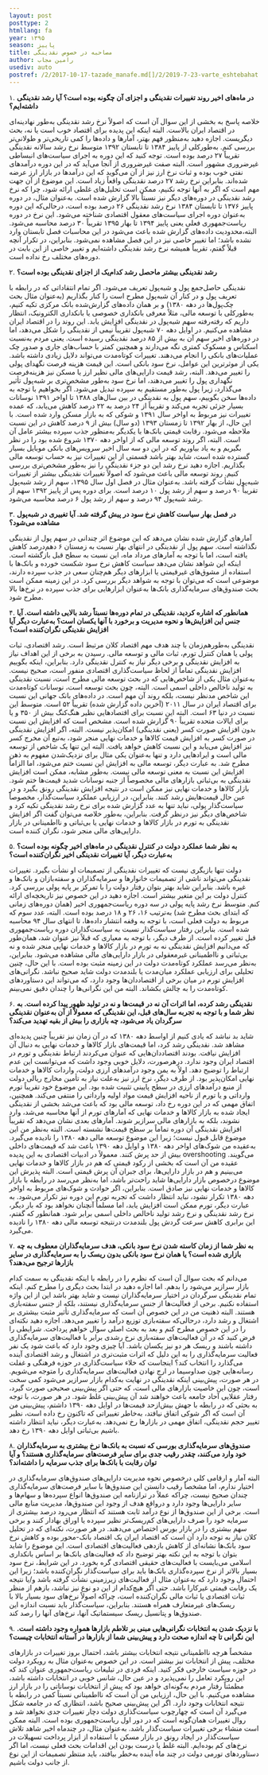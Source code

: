 ```yaml
---
layout: post
posttype: 2
htmllang: fa
year: ۱۳۹۵
season: پاییز
title: مصاحبه در خصوص نقدینگی
author: رامین مجاب
usediv: auto
postref: /2/2017-10-17-tazade_manafe.md[]/2/2019-7-23-varte_eshtebahat.md[]/1/2015-2-2-وزارتخانه بانک مرکزی.md[]/2/2018-4-18-adoo_shavad_sabab.md[]/2/2019-12-26-fesade_gheimatgozari.md[]/2/2018-4-28-gheimat_showra.md[]/2/2018-9-9-bare_sangin.md[]/2/2018-6-1-sekeye_ramzarz.md[]/2/2017-8-15-ba_rantjooha_chekonim.md[]/2/2016-9-6-ronaghe_maskan.md
---
```



۱. **در ماه‌های اخیر روند تغییرات نقدینگی و اجزای آن چگونه بوده است؟ آیا رشد نقدینگی داشته‌ایم؟** 

خلاصه پاسخ به بخشی از این سوال آن است که اصولاً نرخ رشد نقدینگی به‌طور نهادینه‌ای در اقتصاد ایران بالاست. البته اینکه این پدیده برای اقتصاد خوب است یا نه، بحث دیگریست. اجازه دهید به‌منظور فهم بهتر، آمارها و داده‌ها را کمی تاریخی‌تر و طولانی‌تر بررسی کنم. به‌طورکلی از پاییز ۱۳۸۴ تا تابستان ۱۳۹۲ متوسط نرخ رشد سالانه نقدینگی تقریباً ۲۷ درصد بوده است. توجه کنید که این دوره به اجرای سیاست‌های انبساطی غیرضروری مشهور است. البته صفت غیرضروری از آنجا می‌آید که در این دوره درآمدهای نفتی خوب بوده و ثبات نرخ ارز نیز از آن می‌گوید که این درآمدها در بازار ارز عرضه شده‌اند. بنابراین نرخ رشد ۲۷ درصد نقدینگی واقعاً زیاد است. این موضوع از آن جهت مهم است که اگر به آنها توجه نکنیم، ممکن است تحلیل‌های غلطی ارائه شود، چرا که نرخ رشد نقدینگی در دوره‌های دیگر نیز نسبتاً بالا گزارش شده است. به‌عنوان مثال، در دوره پاییز ۱۳۷۶ تا تابستان ۱۳۸۴ نرخ رشد نقدینگی ۲۶ درصد بوده است، درحالی‌که این دوره به‌عنوان دوره اجرای سیاست‌های معقول اقتصادی شناخته می‌شود. این نرخ در دوره ریاست‌جمهوری فعلی یعنی پاییز ۱۳۹۴ تا بهار ۱۳۹۵ تقریباً ۳۰ درصد محاسبه می‌شود. البته،‌محدودیت داده‌های گزارش شده باعث می‌شود در این محاسبات فصل تابستان وارد نشده باشد؛ اما تغییر خاصی نیز در این فصل مشاهده نمی‌شود. بنابراین، در تکرار آنچه قبلاً گفتم، تقریباً همیشه نرخ رشد نقدینگی داشته‌ایم و تغییر خاصی از این بابت در دوره‌های مختلف رخ نداده است. 

۲. **رشد نقدینگی بیشتر ماحصل رشد کدام‌یک از اجزای نقدینگی بوده است؟**

نقدینگی حاصل‌جمع پول و شبه‌پول تعریف می‌شود. اگر تمام انتقاداتی که در رابطه با تعریف پول و در کنار آن شبه‌پول مطرح است را کنار بگذاریم (به‌عنوان مثال بحث چک‌پول‌ها در دهه ۱۳۸۰) و بر همان داده‌های گزارش‌شده بانک مرکزی تکیه کنیم، به‌طورکلی با توسعه مالی، مثلاً معرفی بانکداری خصوصی یا بانکداری الکترونیک، انتظار داریم که رفته‌رفته سهم شبه‌پول در نقدینگی افزایش یابد. این روند را در اقتصاد ایران مشاهده می‌کنیم. در اوایل دهه ۷۰ شبه‌پول تقریباً نیمی از نقدینگی را شکل می‌دهد، اما در دوره‌های اخیر سهم آن به بیش از ۸۵ درصد نقدینگی رسیده است. یعنی مردم به‌نسبت اسکناس و مسکوک کمتری نگه می‌دارند و همچنین کمتر با حساب‌های جاری و صدور چک عملیات‌های بانکی را انجام می‌دهند. تغییرات کوتاه‌مدت می‌تواند دلایل زیادی داشته باشد. یکی از موثرترین این عوامل، نرخ سود بانکی است. این قیمت هزینه فرصت نگهدای پولی را تغییر می‌دهد. البته، رشد قیمت دارایی‌های مالی نظیر ارز یا مسکن نیز هزینه‌فرصت نگهداری پول را تغییر می‌دهند، اما نرخ سود به‌طور مشخص‌تری بر شبه‌پول تأثیر می‌گذارد، زیرا پول به‌طور مستقیم به سپرده تبدیل می‌شود. اگر بخواهیم با توجه به داده‌ها سخن بگوییم، سهم پول به نقدینگی در بین سال‌های ۱۳۸۸ تا اواخر ۱۳۹۱ نوسانات بسیار جزئی تجربه می‌کند و تقریباً از ۲۴ درصد به ۲۲ درصد کاهش می‌یابد، که عمده تغییرات نیز مربوط به اواخر سال ۱۳۹۱ و شوکی که به بازار مسکن وارد شده است. با این حال، از بهار ۱۳۹۲ تا زمستان ۱۳۹۳ (دو سال) بیش از ۹ درصد کاهش در این نسبت ملاحظه می‌شود. رقابت قیمتی بانک‌ها با یکدیگر به‌منظور جذب سپرده بیشتر عامل آن است. البته، اگر روند توسعه مالی که از اواخر دهه ۱۳۷۰ شروع شده بود را در نظر بگیریم و به یاد بیاوریم که در این دو سه سال اخیر سرویس‌های بانکی موبایل بسیار گسترده شده است، شاید بهتر باشد قسمتی از این تغییرات نیز به حساب توسعه مالی بگذاریم. اجازه دهید نرخ رشد این دو جزء نقدینگی را نیز به‌طور مشخص‌تری بررسی کنیم. روند توسعه مالی باعث می‌شود که اصولاً تغییرات نقدینگی بیشتر از تغییرات شبه‌پول نشأت گرفته باشد. به‌عنوان مثال در فصل اول سال ۱۳۹۵، سهم از رشد شبه‌پول تقریباً ۹۰ درصد و سهم از رشد پول ۱۰ درصد است. برای دوره پس از پاییز ۱۳۹۲ سهم از رشد شبه‌پول ۹۴ درصد و سهم از رشد پول ۶ درصد محاسبه می‌شود. 

۳. **در فصل بهار سیاست کاهش نرخ سود در پیش گرفته شد. آیا تغییری در شبه‌پول مشاهده می‌شود؟**	

آمارهای گزارش شده نشان می‌دهد که این موضوع اثر چندانی در سهم پول از نقدینگی نگذاشته است. سهم پول از نقدینگی در انتهای بهار نسبت به زمستان ۶ دهم‌درصد کاهش یافته است، اما با توجه به آمارهای مرداد ماه، این نسبت به سطح قبل بازگشته است. اینکه این شواهد نشان می‌دهد سیاست کاهش نرخ سود شکست خورده و بانک‌ها با استفاده از مشوق‌های غیرقیمتی یا ابزارهای دیگر هم‌چنان سعی در جذب سپرده دارند، موضوعی است که می‌توان با توجه به شواهد دیگر بررسی کرد. در این زمینه ممکن است بحث صندوق‌های سرمایه‌گذاری بانک‌ها به‌عنوان ابزارهایی برای جذب سپرده در نرخ‌ها بالا مطرح شود. 

۴. **همانطور که اشاره کردید، نقدینگی در تمام دوره‌ها نسبتاً رشد بالایی داشته است. آیا جنس این افزایش‌ها و نحوه مدیریت و برخورد با آنها یکسان است؟ به‌عبارت دیگر آیا افزایش نقدینگی نگران‌کننده است؟**

نقدینگی به‌طورهم‌زمان با چند هدف مهم اقتصاد کلان مرتبط است. رشد اقتصادی، ثبات پولی یا همان کنترل تورم، ثبات مالی و توسعه مالی. رسیدن به برخی از این اهداف نیاز به افزایش نقدینگی و برخی دیگر نیاز به کنترل نقدینگی دارد. بنابراین، اینکه بگوییم افزایش نقدینگی تماماً از لحاظ سیاست‌گذاری اقتصادی منفور است، صحیح نیست. به‌عنوان مثال یکی از شاخص‌هایی که در بحث توسعه مالی مطرح است، نسبت نقدینگی به تولید ناخالص داخلی اسمی است. البته، چون بحث توسعه است، نوسانات کوتاه‌مدت این شاخص مدنظر نیست، بلکه روند آن مهم است. در داده‌های بانک جهانی این نسبت برای اقتصاد ایران در سال ۲۰۱۱ (آخرین داده گزارش شده) تقریباً ۵۲ است. متوسط این نسبت در دنیا ۶۳ است. البته این نسبت برای اقتصادهایی نظیر هنگ‌کنگ بیش از ۳۵۰ و یا برای ایالات متحده تقریباً ۹۰ گزارش شده است. مشخص است که افزایش این نسبت بدون افزایش صورت کسر (یعنی نقدینگی) امکان‌پذیر نیست. البته، اگر افزایش نقدینگی در صورت کسر به افزایش قیمت کالاها و خدمات نهایی منجر شود، به‌تبع آن مخرج کسر نیز افزایش می‌یابد و این نسبت کاهش خواهد یافت. البته این تنها یک شاخص از توسعه مالی است و ایرادهایی دارد و تنها به‌عنوان یکی مثال برای نزدیک‌شدن مفهوم به ذهن مطرح شد. به عبارت دیگر، توسعه مالی به افزایش این نسبت ختم می‌شود، اما الزاماً افزایش این نسبت به معنی توسعه مالی نیست. به‌طور مشابه، ممکن است افزایش نقدینگی به بی‌ثباتی بازارهای مالی مخصوصاً از جنبه نوسانات شدید قیمت‌ها ختم شود. بازار کالاها و خدمات نهایی نیز ممکن است در نتیجه افزایش نقدینگی رونق بگیرد و در عین حال قیمت‌هایش رشد کنند. بنابراین، در ارزیابی عملکرد سیاست‌گذار، مخصوصاً سیاست‌گذار پولی، نباید تنها به عدد گزارش شده برای نرخ رشد نقدینگی تکیه کرد و شاخص‌های دیگر نیز درنظر گرفت. بنابراین، به‌طور خلاصه می‌توان گفت اگر افزایش نقدینگی به تورم در بازار کالاها و خدمات نهایی یا بی‌ثباتی و نااطمینانی در بازار دارایی‌های مالی منجر شود، نگران کننده است.

۵. **به نظر شما عملکرد دولت در کنترل نقدینگی در ماه‌های اخیر چگونه بوده است؟ به‌عبارت دیگر، آیا تغییرات نقدینگی اخیر نگران‌کننده است؟**

دولت تنها بازیگری نیست که تغییرات نقدینگی از تصمیمات او نشأت بگیرد. تغییرات نقدینگی می‌تواند ناشی از تصمیمات خانوارها و سرمایه‌گذاران و سفته‌بازان و بانک‌ها و غیره باشد. بنابراین شاید بهتر بتوان رفتار دولت را با تمرکز بر پایه پولی بررسی کرد. کنترل دولت بر این متغیر بیشتر است. اجازه دهید در این خصوص نیز تاریخچه‌ای ارائه کنم. متوسط نرخ رشد پایه پولی در سه دوره ریاست‌جمهوری اخیر (همان دوره‌های زمانی که ابتدای بحث مطرح شد) به‌ترتیب ۱۶، ۲۶ و ۱۸ درصد بوده است. البته، عدد سوم که مربوط به دولت فعلی است، با توجه به وقفه انتشار داده‌ها، تا انتهای سال ۹۴ محاسبه شده است. بنابراین رفتار سیاست‌گذار نسبت به سیاست‌گذاران دوره ریاست‌جمهوری قبل تغییر کرده است. از طرف دیگر، با توجه به معیاری که قبلاً نیز عنوان شد، همان‌طور که می‌دانیم افزایش نقدینگی نه به تورم در بازار کالاها و خدمات نهایی منجر شده و نه بی‌ثباتی و نااطمینانی غیرمعقولی در بازار دارایی‌های مالی مشاهده می‌شود. بنابراین، به‌نظر می‌رسد عملکرد کوتاه‌مدت دولت در این زمینه مثبت بوده است. با این حال، چنین تحلیلی برای ارزیابی عملکرد میان‌مدت یا بلندمدت دولت شاید صحیح نباشد. نگرانی‌های افزایش تورم در میان برخی از اقتصاددان‌ها وجود دارد، که می‌تواند این دستاوردهای کوتاه‌مدت را به چالش بکشاند. البته من این نگرانی‌ها را چندان دقیق نمی‌بینم.

۶. **نقدینگی رشد کرده، اما اثرات آن نه در قیمت‌ها و نه در تولید ظهور پیدا کرده است. به نظر شما و با توجه به تجربه سال‌های قبل، این نقدینگی که معمولاً از آن به‌عنوان نقدینگی سرگردان یاد می‌شود، چه بازاری را بیش از بقیه تهدید می‌کند؟**

شاید بد نباشد که یادی کنیم از اواسط دهه ۱۳۸۰ که در آن زمان نیز تقریباً چنین پدیده‌ای مشاهد شد. نقدینگی رشد کرد، اما قیمت‌های بازار کالاها و خدمات نهایی به دنبال آن افزایش نیافت. بودند اقتصاددان‌هایی که عنوان می‌کردند ارتباط نقدینگی و تورم در اقتصاد ایران وجود ندارد. درهرصورت، دلایل خوبی وجود داشت که می‌توانست این عدم ارتباط را توضیح دهد. اولاً به یمن وجود درآمدهای ارزی دولت، واردات کالاها و خدمات نهایی امکان‌پذیر بود. از طرف دیگر، نرخ ارز نیز به‌علت نیاز به تأمین مخارج ریالی دولت از منبع درآمدهای ارزی در سطح پایینی تثبیت شده بود. این موضوع خود تقریباً تورم وارداتی و یا تورم از ناحیه افزایش قیمت مواد اولیه وارداتی را منتفی می‌کند. همچنین، اتفاق مهمی که در این دوره رخ داد، توسعه مالی بود که باعث می‌شد بخشی از نقدینگی ایجاد شده به بازار کالاها و خدمات نهایی که آمارهای تورم از آنها محاسبه می‌شد، وارد نشوند، بلکه به بازارهای مالی سرازیر شوند. آمارهای بعدی نشان می‌دهد که تقریباً افزایش نقدینگی آن دوره تماماً بر سطح قیمت‌ها نشسته است. البته به‌نظر من این موضوع قابل قبول نیست؛ زیرا این موضوع توسعه مالی دهه ۱۳۸۰ را نادیده می‌گیرد. به‌عقیده من شوک‌های اواخر دهه ۱۳۸۰ و اوایل دهه ۱۳۹۰ باعث شد که قیمت‌های داخلی بیش از حد پرش کنند. معمولاً در ادبیات اقتصادی به این پدیده overshooting می‌گویند. عقیده من آن است که بخشی از رکود قیمتی که هم در بازار کالاها و خدمات نهایی می‌بینیم و هم در بازار دارایی‌ها، برای جبران آن پرش قیمتی است. البته پذیرش این موضوع درخصوص بازار دارایی‌ها شاید راحت‌تر باشد، اما به‌نظر می‌رسد در رابطه با بازار کالاها و خدمات نهایی نیز صادق است. بنابراین، اگر حوادث و شوک‌های مربوط به اواخر دهه ۱۳۸۰ تکرار نشود، نباید انتظار داشت که تجربه تورم این دوره نیز تکرار می‌شود. به عبارت دیگر، تورم ممکن است افزایش یابد، اما مسلماً آنچنان نخواهد بود که بار دیگر، نرخ رشد نقدینگی و نرخ رشد تولید ناخالص داخلی اسمی برابر شود. همانطور که گفتم، این برابری کاهش سرعت گردش پول بلندمدت درنتیجه توسعه مالی دهه ۱۳۸۰ را نادیده می‌گیرد.

۷. **به نظر شما از زمان کاسته شدن نرخ سود بانکی، هدف سرمایه‌گذاران معطوف به چه بازاری شده است؟ یا همان نرخ سود بانکی بدون ریسک را به سرمایه‌گذاری در سایر بازارها ترجیح می‌دهند؟**

می‌دانم که بحث سوال آن است که نظرم را در رابطه با اینکه نقدینگی به سمت کدام بازار سرازیر می‌شود را بدهم. اما اجازه دهید در ابتدا بحث دیگری را مطرح کنم. اینکه تمام نقدینگی سرگردان در اختیار سرمایه‌گذاران نیست و شاید بهتر باشد این از این واژه استفاده نکنیم. برخی از فعالیت‌ها از جنس سرمایه‌گذاری نیستند، بلکه از جنس سفته‌بازی هستند. البته ذهنیت من در این خصوص آن است که سرمایه‌گذاری تأثیر مثبت بیشتری بر اشتغال و رشد دارد، درحالی‌که سفته‌بازی توزیع درآمد را تغییر می‌دهد. اجازه دهید نکته‌ای را در این خصوص مطرح کنم و بعد به بحث اصلی سوال خواهم پرداخت. شرایطی را فرض کنید که در آن فعالیت‌های سفته‌بازی نرخ رشدی برابر با فعالیت‌های سرمایه‌گذاری داشته باشند و ریسک هر دو نیز یکسان باشد. آیا چیزی وجود دارد که باعث شود یک نفر فعالیت سرمایه‌گذاری را به این دلیل که اثرات مثبت‌تری در اشتغال و رشد اقتصادی آینده می‌گذارد را انتخاب کند؟ اینجاست که خلاء سیاست‌گذاری در حوزه فرهنگی و غفلت‌ رسانه‌هایی چون صداوسیما در ارج نهادن فعالیت‌های سرمایه‌گذاری را متوجه می‌شویم. در هر صورت، پیش‌بینی اینکه نقدینگی در نهایت به‌کدام بازار سرازیر می‌شود کمی سخت است، چون این خاصیت بازارهای مالی است، که حتی اگر پیش‌بینی صحیحی صورت گیرد، رفتار عقلایی آحاد جامعه باعث خواهند شد آن پیش‌بینی غلط شود. در هر صورت، با توجه به بحثی که در رابطه با جهش بیش‌ازحد قیمت‌ها در اوایل دهه ۱۳۹۰ داشتم، پیش‌بینی من آن است که اگر شوکی اتفاق نیافتد، به‌خاطر تغییراتی که تاکنون رخ داده است، نظیر تغییر حجم نقدینگی، اتفاق مهمی در بازارها رخ نمی‌دهد. به‌عبارت دیگر، نباید انتظار داشته باشیم بی‌ثباتی اوایل دهه ۱۳۹۰ رخ دهد.    

۸.  **صندوق‌های سرمایه‌گذاری بورسی که نسبت به بانک‌ها نرخ بیشتری به سرمایه‌گذاران خود وارد می‌کنند، چقدر رقیب جدی برای سایر فرصت‌های سرمایه‌گذاری هستند؟ و آیا توان رقابت با بانک‌ها برای جذب سرمایه را داشته‌اند؟**

البته آمار و ارقامی کلی درخصوص نحوه مدیریت دارایی‌های صندوق‌های سرمایه‌گذاری در اختیار ندارم، اما مشخصاً رقیب‌ دانستن این صندوق‌ها با سایر فرصت‌های سرمایه‌گذاری چندان صحیح نیست، چراکه عملاً در ترازنامه این صندوق‌ها انواع سپرده‌ها و سهام‌ها و سایر دارایی‌ها وجود دارد و درواقع هدف از وجود این صندوق‌ها، مدیریت منابع مالی است. برخی از این صندوق‌ها از نوع درآمد ثابت هستند که انتظار می‌رود درصد بیشتری از سرمایه خود را صرف دارایی‌های کم‌ریسک‌تر نظیر سپرده یا اوراق بهادار کنند و برخی سهم بیشتری را در بازار بورس اختصاص می‌دهند. در هر صورت، نکته‌ای که در تحلیل کلان نیاز به توجه دارد آن است که اقتصاد ایران یک اقتصاد بانک-محور بوده و کاهش نرخ سود بانک‌ها نشانه‌ای از کاهش بازدهی فعالیت‌های اقتصادی است. این موضوع را شاید بتوان با توجه به این نکته بهتر توضیح داد که فعالیت‌های بانک‌ها بر اساس بانکداری اسلامی می‌بایست با فعالیت‌های حقیقی اقتصادی گره بخورد. در این شرایط، نرخ سود بسیار بالاتر از نرخ سپرده‌گذاری بانک‌ها باید برای سیاست‌گذار نگران‌کننده باشد؛ زیرا این احتمال وجود دارد که به‌عنوان مثال از فعالیت‌های زیرزمینی نشأت گرفته باشد و/یا نتیجه یک رقابت قیمتی غیرکارا باشد. حتی اگر هیچ‌کدام از این دو نوع نیز نباشد، بازهم از منظر ثبات اقتصادی یا ثبات مالی نگران‌کننده است، چراکه اصولاً نرخ‌های سود بسیار بالا با ریسک‌های غیرمتعارف همراه هستند. بنابراین، سیاست‌گذار باید نسبت اندازه این صندوق‌ها و پتانسیل ریسک سیستماتیک آنها، نرخ‌های آنها را رصد کند. 	

۹. **با نزدیک شدن به انتخابات نگرانی‌هایی مبنی بر تلاطم بازارها همواره وجود داشته است. این نگرانی تا چه اندازه صحت دارد و پیش‌بینی شما از بازارها در آستانه انتخابات چیست؟**

مشخصاً هرچه نااطمینانی نتیجه انتخابات بیشتر باشد، احتمال بروز تغییرات در بازارهای مختلف، پیش از انتخابات نیز بیشتر است. در این خصوص به‌عنوان مثال به رویکرد دولت در حوزه سیاست خارجی فکر کنید. اینکه فردی در تبلیغات ریاست‌جمهوری عنوان کند که این رویکرد تعامل را نمی‌پذیرد و در عین حال، شانس خوبی در انتخابات داشته باشد، مطمئناً رفتار مردم به‌گونه‌ای خواهد بود که پیش از انتخابات نوساناتی را در بازار ارز مشاهده می‌کنیم. با این حال، ارزیابی من آن است که نااطمینانی نسبتاً کمی در رابطه با نتیجه انتخابات وجود دارد. اگر این پیش‌بینی صحیح باشد، انتظاری که در جامعه شکل می‌گیرد آن است که چهارچوب سیاست‌گذاری دولت دچار تغییرات جدی نخواهد شد و روال تغییرات همان‌گونه است که در دور اول ریاست‌جمهوری بوده است. البته ممکن است منشاء برخی تغییرات سیاست‌گذار باشد. به‌عنوان مثال، در چندماه اخیر شاهد تلاش سیاست‌گذار در ایجاد رونق در بازار مسکن با استفاده از ابزار پرداخت تسهیلات در نرخ‌های کم بوده‌ایم. البته غلط یا درست بودن این اقدامات بحث فعلی نیست، اما اگر دستاوردهای تورمی دولت در چند ماه آینده به‌خطر بیافتد، باید منتظر تصمیمات از این نوع از جانب دولت باشیم.